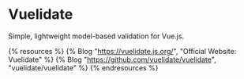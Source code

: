 # Vuelidate

Simple, lightweight model-based validation for Vue.js.

{% resources %}
  {% Blog "https://vuelidate.js.org/", "Official Website: Vuelidate" %}
  {% Blog "https://github.com/vuelidate/vuelidate", "vuelidate/vuelidate" %}
{% endresources %}


